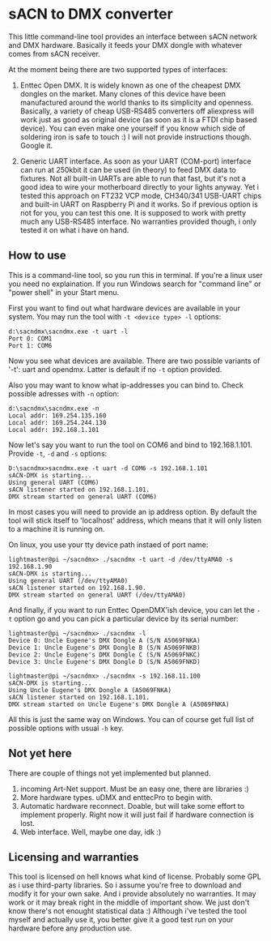 sACN to DMX converter
=====================

This little command-line tool provides an interface between sACN network and DMX hardware. Basically it feeds your DMX dongle with whatever comes from sACN receiver.

At the moment being there are two supported types of interfaces:
1. Enttec Open DMX. It is widely known as one of the cheapest DMX dongles on the market. Many clones of this device have been manufactured around the world thanks to its simplicity and openness. Basically, a variety of cheap USB-RS485 converters off aliexpress will work just as good as original device (as soon as it is a FTDI chip based device). You can even make one yourself if you know which side of soldering iron is safe to touch :) I will not provide instructions though. Google it.

2. Generic UART interface. As soon as your UART (COM-port) interface can run at 250kbit it can be used (in theory) to feed DMX data to fixtures. Not all built-in UARTs are able to run that fast, but it's not a good idea to wire your motherboard directly to your lights anyway. Yet i tested this approach on FT232 VCP mode, CH340/341 USB-UART chips and built-in UART on Raspberry Pi and it works. So if previous option is not for you, you can test this one. It is supposed to work with pretty much any USB-RS485 interface. No warranties provided though, i only tested it on what i have on hand.

How to use
----------

This is a command-line tool, so you run this in terminal. If you're a linux user you need no explaination. If you run Windows search for "command line" or "power shell" in your Start menu.

First you want to find out what hardware devices are available in your system. You may run the tool with `-t <device type> -l` options:

	d:\sacndmx\sacndmx.exe -t uart -l
	Port 0: COM1
	Port 1: COM6

Now you see what devices are available. There are two possible variants of '-t': uart and opendmx. Latter is default if no `-t` option provided.

Also you may want to know what ip-addresses you can bind to. Check possible adresses with `-n` option:

	d:\sacndmx\sacndmx.exe -n
	Local addr: 169.254.135.160
	Local addr: 169.254.244.130
	Local addr: 192.168.1.101

Now let's say you want to run the tool on COM6 and bind to 192.168.1.101. Provide `-t`, `-d` and `-s` options:

	D:\sacndmx>sacndmx.exe -t uart -d COM6 -s 192.168.1.101
	sACN-DMX is starting...
	Using general UART (COM6)
	sACN listener started on 192.168.1.101.
	DMX stream started on general UART (COM6)

In most cases you will need to provide an ip address option. By default the tool will stick itself to 'localhost' address, which means that it will only listen to a machine it is running on.

On linux, you use your tty device path instaed of port name:

	lightmaster@pi ~/sacndmx> ./sacndmx -t uart -d /dev/ttyAMA0 -s 192.168.1.90
	sACN-DMX is starting...
	Using general UART (/dev/ttyAMA0)
	sACN listener started on 192.168.1.90.
	DMX stream started on general UART (/dev/ttyAMA0)

And finally, if you want to run Enttec OpenDMX'ish device, you can let the `-t` option go and you can pick a particular device by its serial number:

	lightmaster@pi ~/sacndmx> ./sacndmx -l
    Device 0: Uncle Eugene's DMX Dongle A (S/N A5069FNKA)
    Device 1: Uncle Eugene's DMX Dongle B (S/N A5069FNKB)
    Device 2: Uncle Eugene's DMX Dongle C (S/N A5069FNKC)
    Device 3: Uncle Eugene's DMX Dongle D (S/N A5069FNKD)

    lightmaster@pi ~/sacndmx> ./sacndmx -s 192.168.11.100
    sACN-DMX is starting...
    Using Uncle Eugene's DMX Dongle A (A5069FNKA)
    sACN listener started on 192.168.1.101.
    DMX stream started on Uncle Eugene's DMX Dongle A (A5069FNKA)

All this is just the same way on Windows. You can of course get full list of possible options with usual `-h` key.

Not yet here
------------

There are couple of things not yet implemented but planned.
1. incoming Art-Net support. Must be an easy one, there are libraries :)
2. More hardware types. uDMX and enttecPro to begin with.
3. Automatic hardware reconnect. Doable, but will take some effort to implement properly. Right now it will just fail if hardware connection is lost.
4. Web interface. Well, maybe one day, idk :)

Licensing and warranties
------------------------

This tool is licensed on hell knows what kind of license. Probably some GPL as i use third-party libraries. So i assume you're free to download and modify it for your own sake. And i provide absolutely no warranties. It may work or it may break right in the middle of important show. We just don't know there's not enought statistical data :) Although i've tested the tool myself and actually use it, you better give it a good test run on your hardware before any production use.
